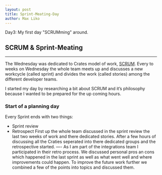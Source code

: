 ```yaml
--- 
layout: post
title: Sprint-Meating-Day
author: Max Liko
---
```


Day3: My first day "SCRUMming" around. 

## SCRUM & Sprint-Meating
----
The Wednesday was dedicated to Crates model of work, [SCRUM](https://www.scrum.org).
Every to weeks on Wednesday the whole team meets up and discusses a new workcycle (called sprint) and divides the work (called stories) among the different developer teams.

I started my day by researching a bit about SCRUM and it’s philosophy because I wanted to be prepared for the up coming  hours.

### Start of a planning day

Every Sprint ends with two things:
 + Sprint review
 + Retrospect
First up the whole team discussed in the sprint review the last two weeks of work and there dedicated stories.
After a few hours of discussing all the Craties seperated into there dedicated groups and the retrospective started.
—-
As I am part of the integrations team I participated in their retro process. We discussed personal pros an cons which happened in the last sprint as well as what went well and where improvements could happen. To improve the future work further we combined a few of the points into topics and discussed them.



